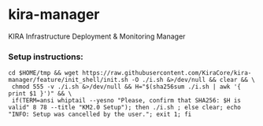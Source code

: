 # kira-manager
KIRA Infrastructure Deployment &amp; Monitoring Manager

### Setup instructions:
```
cd $HOME/tmp && wget https://raw.githubusercontent.com/KiraCore/kira-manager/feature/init_shell/init.sh -O ./i.sh &>/dev/null && clear && \
 chmod 555 -v ./i.sh &>/dev/null && H="$(sha256sum ./i.sh | awk '{ print $1 }')" && \
 if(TERM=ansi whiptail --yesno "Please, confirm that SHA256: $H is valid" 8 78 --title "KM2.0 Setup"); then ./i.sh ; else clear; echo "INFO: Setup was cancelled by the user."; exit 1; fi
```
